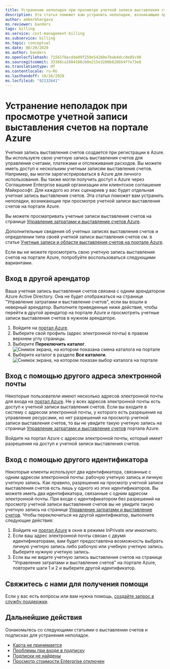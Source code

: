 ```yaml
---
title: Устранение неполадок при просмотре учетной записи выставления счетов на портале Azure
description: Эта статья поможет вам устранить неполадки, возникающие при просмотре учетной записи выставления счетов на портале Azure.
author: amberbhargava
ms.reviewer: banders
tags: billing
ms.service: cost-management-billing
ms.subservice: billing
ms.topic: conceptual
ms.date: 08/20/2020
ms.author: banders
ms.openlocfilehash: 71561f6ecdde09f259e54260e7bab4dcc0e85c98
ms.sourcegitcommit: 33368ca1684106cb0e215e3280b828b54f7e73e8
ms.translationtype: HT
ms.contentlocale: ru-RU
ms.lasthandoff: 10/16/2020
ms.locfileid: "92132641"
---
```

# <a name="troubleshoot-viewing-your-billing-account-in-the-azure-portal"></a>Устранение неполадок при просмотре учетной записи выставления счетов на портале Azure

Учетная запись выставления счетов создается при регистрации в Azure. Вы используете свою учетную запись выставления счетов для управления счетами, платежами и отслеживания расходов. Вы можете иметь доступ к нескольким учетным записям выставления счетов. Например, вы могли зарегистрироваться в Azure для личного использования. Вы также могли получить доступ к Azure через Соглашение Enterprise вашей организации или клиентское соглашение Майкрософт. Для каждого из этих сценариев у вас будет отдельная учетная запись выставления счетов. Эта статья поможет вам устранить неполадки, возникающие при просмотре учетной записи выставления счетов на портале Azure.

Вы можете просматривать учетные записи выставления счетов на странице [Управление затратами и выставление счетов Azure](https://portal.azure.com/#blade/Microsoft_Azure_GTM/ModernBillingMenuBlade).

Дополнительные сведения об учетных записях выставления счетов и определении типа своей учетной записи выставления счетов см. в статье [Учетные записи и области выставления счетов на портале Azure](view-all-accounts.md).

Если вы не можете просмотреть свою учетную запись выставления счетов на портале Azure, попробуйте воспользоваться следующими вариантами.

## <a name="sign-in-to-a-different-tenant"></a>Вход в другой арендатор

Ваша учетная запись выставления счетов связана с одним арендатором Azure Active Directory. Она не будет отображаться на странице "Управление затратами и выставление счетов", если вы вошли в неверный арендатор. Выполните приведенные ниже действия, чтобы перейти в другой арендатор на портале Azure и просмотреть учетные записи выставления счетов в нужном арендаторе.

1. Войдите на [портал Azure](https://portal.azure.com).
1. Выберите свой профиль (адрес электронной почты) в правом верхнем углу страницы.
1. Выберите **Переключить каталог**.  
    ![Снимок экрана, на котором показана смена каталога на портале](./media/troubleshoot-account-not-found/select-switch-directory.png)
1. Выберите каталог в разделе **Все каталоги**.  
    ![Снимок экрана, на котором показан выбор каталога на портале](./media/troubleshoot-account-not-found/select-directory.png)

## <a name="sign-in-with-a-different-email-address"></a>Вход с помощью другого адреса электронной почты

Некоторые пользователи имеют несколько адресов электронной почты для входа на [портал Azure](https://portal.azure.com). Не у всех адресов электронной почты есть доступ к учетной записи выставления счетов. Если вы входите в систему с адресом электронной почты, у которого есть разрешения на управление ресурсами, но нет разрешений на просмотр учетной записи выставления счетов, то вы не увидите такую учетную запись на странице [Управление затратами и выставление счетов](https://portal.azure.com/#blade/Microsoft_Azure_GTM/ModernBillingMenuBlade) портала Azure.

Войдите на портал Azure с адресом электронной почты, который имеет разрешения на доступ к учетной записи выставления счетов.

## <a name="sign-in-with-a-different-identity"></a>Вход с помощью другого идентификатора

Некоторые клиенты используют два идентификатора, связанные с одним адресом электронной почты: рабочую учетную запись и личную учетную запись. Как правило, разрешения на просмотр учетной записи выставления счетов есть лишь у одного из этих идентификаторов. Вы можете иметь два идентификатора, связанные с одним адресом электронной почты. При входе с идентификатором без разрешений на просмотр учетной записи выставления счетов вы не увидите такую учетную запись на странице [Управление затратами и выставление счетов](https://portal.azure.com/#blade/Microsoft_Azure_GTM/ModernBillingMenuBlade). Чтобы переключиться на другой идентификатор, выполните следующие действия:

1. Войдите на [портал Azure](https://portal.azure.com) в окне в режиме InPrivate или инкогнито.
1. Если ваш адрес электронной почты связан с двумя идентификаторами, вам будет предоставлена возможность выбрать личную учетную запись либо рабочую или учебную учетную запись. Выберите нужную учетную запись.
1. Если вы не видите учетную запись выставления счетов на странице "Управление затратами и выставление счетов" на портале Azure, повторите шаги 1 и 2 и выберите другой идентификатор.

## <a name="contact-us-for-help"></a>Свяжитесь с нами для получения помощи

Если у вас есть вопросы или вам нужна помощь, [создайте запрос в службу поддержки](https://ms.portal.azure.com/#blade/Microsoft_Azure_Support/HelpAndSupportBlade/newsupportrequest).

## <a name="next-steps"></a>Дальнейшие действия

Ознакомьтесь со следующими статьями о выставлении счетов и подписках для устранения неполадок.

- [Карта не принимается](./troubleshoot-declined-card.md)
- [Проблемы при входе в подписку](./troubleshoot-sign-in-issue.md)
- [Подписки не найдены](./no-subscriptions-found.md)
- [Просмотр стоимости Enterprise отключен](./enterprise-mgmt-grp-troubleshoot-cost-view.md)